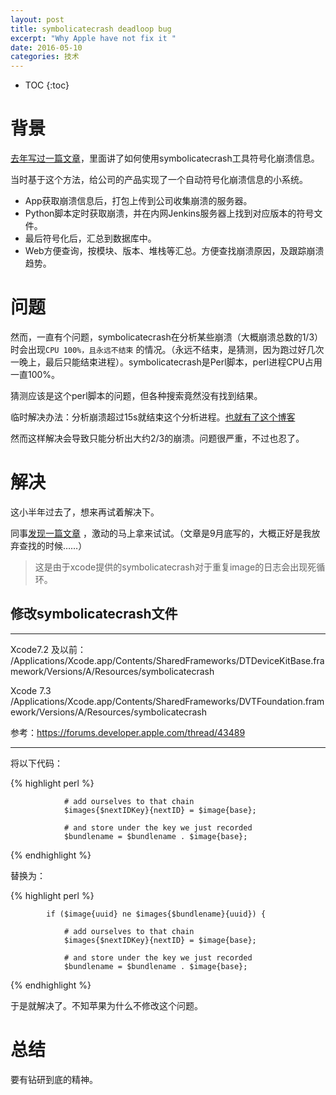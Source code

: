 ```yaml
---
layout: post
title: symbolicatecrash deadloop bug
excerpt: "Why Apple have not fix it "
date: 2016-05-10
categories: 技术
---
```



* TOC
{:toc}

# 背景

[去年写过一篇文章](
https://everettjf.github.io/2015/09/09/ios-plcrashreporter
)，里面讲了如何使用symbolicatecrash工具符号化崩溃信息。

当时基于这个方法，给公司的产品实现了一个自动符号化崩溃信息的小系统。

- App获取崩溃信息后，打包上传到公司收集崩溃的服务器。
- Python脚本定时获取崩溃，并在内网Jenkins服务器上找到对应版本的符号文件。
- 最后符号化后，汇总到数据库中。
- Web方便查询，按模块、版本、堆栈等汇总。方便查找崩溃原因，及跟踪崩溃趋势。

# 问题

然而，一直有个问题，symbolicatecrash在分析某些崩溃（大概崩溃总数的1/3）时会出现`CPU 100%，且永远不结束` 的情况。（永远不结束，是猜测，因为跑过好几次一晚上，最后只能结束进程）。symbolicatecrash是Perl脚本，perl进程CPU占用一直100%。

猜测应该是这个perl脚本的问题，但各种搜索竟然没有找到结果。

临时解决办法：分析崩溃超过15s就结束这个分析进程。[也就有了这个博客](https://everettjf.github.io/2016/01/29/python27-subprocess-timeout)

然而这样解决会导致只能分析出大约2/3的崩溃。问题很严重，不过也忍了。

# 解决

这小半年过去了，想来再试着解决下。

同事[发现一篇文章](http://blog.csdn.net/lucky_06/article/details/48805227
) ，激动的马上拿来试试。（文章是9月底写的，大概正好是我放弃查找的时候……）

> 这是由于xcode提供的symbolicatecrash对于重复image的日志会出现死循环。

## 修改symbolicatecrash文件

---

Xcode7.2 及以前：
/Applications/Xcode.app/Contents/SharedFrameworks/DTDeviceKitBase.framework/Versions/A/Resources/symbolicatecrash

Xcode 7.3 
/Applications/Xcode.app/Contents/SharedFrameworks/DVTFoundation.framework/Versions/A/Resources/symbolicatecrash

参考：https://forums.developer.apple.com/thread/43489

---

将以下代码：

{% highlight perl %}

                # add ourselves to that chain
                $images{$nextIDKey}{nextID} = $image{base};

                # and store under the key we just recorded
                $bundlename = $bundlename . $image{base};

{% endhighlight %}

替换为：

{% highlight perl %}

            if ($image{uuid} ne $images{$bundlename}{uuid}) {

                # add ourselves to that chain
                $images{$nextIDKey}{nextID} = $image{base};

                # and store under the key we just recorded
                $bundlename = $bundlename . $image{base};
{% endhighlight %}


于是就解决了。不知苹果为什么不修改这个问题。       

# 总结

要有钻研到底的精神。

